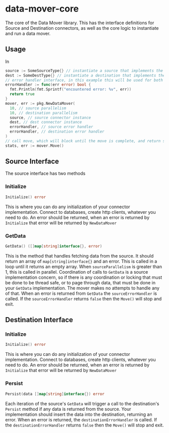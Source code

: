 
# data-mover-core

The core of the Data Mover library. This has the interface definitions for Source and Destination connectors, as well as the core logic to instantiate and run a data mover.

## Usage
In
```go
source := SomeSourceType{} // instantiate a source that implements the Source interface
dest := SomeDestType{} // instantiate a destination that implements the Destination interface
// error handler interface, in this example this will be used for both source and destination errors
errorHandler := func(err error) bool {  
  fmt.Println(fmt.Sprintf("encountered error: %v", err))  
  return true  
}
mover, err := pkg.NewDataMover(  
  10, // source parallelism
  10, // destination parallelism
  source, // source connector instance
  dest, // dest connector instance
  errorHandler, // source error handler
  errorHandler, // destination error handler
)
// call move, which will block until the move is complete, and return stats and an error
stats, err := mover.Move()
```

## Source Interface
The source interface has two methods

### Initialize
```go
Initialize() error
```

This is where you can do any initialization of your connector implementation. Connect to databases, create http clients, whatever you need to do. An error should be returned, when an error is returned by `Initialize` that error will be returned by `NewDataMover`

### GetData
```go
GetData() ([]map[string]interface{}, error)
```

This is the method that handles fetching data from the source. It should return an array of `map[string]interface{}` and an error. This is called in a loop until it returns an empty array. When `sourceParallelism` is greater than 1, this is called in parallel. Coordination of calls to `GetData` is a source implementation concern, so if there is any coordination or locking that must be done to be thread safe, or to page through data, that must be done in your `GetData` implementation. The mover makes no attempts to handle any of that. When an error is returned from `GetData` the `sourceErrorHandler` is called. If the `sourceErrorHandler` returns `false` then the `Move()` will stop and exit.

## Destination Interface

### Initialize

```go
Initialize() error
```

This is where you can do any initialization of your connector implementation. Connect to databases, create http clients, whatever you need to do. An error should be returned, when an error is returned by `Initialize` that error will be returned by `NewDataMover`

### Persist

```go
Persist(data []map[string]interface{}) error
```
Each iteration of the source's `GetData` will trigger a call to the destination's `Persist` method if any data is returned from the source. Your implementation should insert the data into the destination, returning an error. When an error is returned, the `destinationErrorHandler` is called. If the `destinationErrorHandler` returns `false` then the `Move()` will stop and exit.
